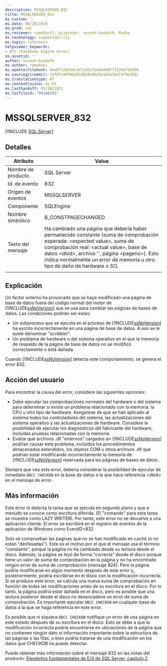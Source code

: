 ```yaml
---
description: MSSQLSERVER_832
title: MSSQLSERVER_832
ms.custom: ''
ms.date: 08/20/2020
ms.prod: sql
ms.reviewer: ramakoni1, pijocoder, suresh-kandoth, Masha
ms.technology: supportability
ms.topic: reference
helpviewer_keywords:
- 832 (Database Engine error)
ms.assetid: ''
author: suresh-kandoth
ms.author: ramakoni
ms.openlocfilehash: bba8712825dc3ef14617ad4e8d8f7312b479e936
ms.sourcegitcommit: 33f0f190f962059826e002be165a2bef4f9e350c
ms.translationtype: HT
ms.contentlocale: es-ES
ms.lasthandoff: 01/30/2021
ms.locfileid: "99180293"
---
```

# <a name="mssqlserver_832"></a>MSSQLSERVER_832
 [!INCLUDE [SQL Server](../../includes/applies-to-version/sqlserver.md)]

## <a name="details"></a>Detalles

|Atributo|Value|
|---|---|
|Nombre de producto|SQL Server|
|Id. de evento|832|
|Origen de eventos|MSSQLSERVER|
|Componente|SQLEngine|
|Nombre simbólico|B_CONSTPAGECHANGED|
|Texto del mensaje|Ha cambiado una página que debería haber permanecido constante (suma de comprobación esperada: \<expected value>, suma de comprobación real: \<actual value>, base de datos \<dbid>, archivo \'<filename>', página \<pageno>). Esto indica normalmente un error de memoria u otro tipo de daño de hardware o SO.|
||

## <a name="explanation"></a>Explicación

Un factor externo ha provocado que se haya modificado una página de base de datos fuera del código normal del motor de [!INCLUDE[ssNoVersion](../../includes/ssnoversion-md.md)] que se usa para cambiar las páginas de bases de datos.  Las condiciones podrían ser estas:  

- Un subproceso que se ejecuta en el proceso de [!INCLUDE[ssNoVersion](../../includes/ssnoversion-md.md)] ha escrito incorrectamente en una página de base de datos. A eso se le suele denominar "scribbler".
- Un problema de hardware o del sistema operativo en el que la memoria de respaldo de la página de base de datos no se modificó correctamente o está dañada.  

Cuando [!INCLUDE[ssNoVersion](../../includes/ssnoversion-md.md)] detecta este comportamiento, se genera el error 832.

## <a name="user-action"></a>Acción del usuario

Para encontrar la causa del error, considere las siguientes opciones:

- Debe ejecutar las comprobaciones normales del hardware o del sistema para determinar si existe un problema relacionado con la memoria, la CPU u otro tipo de hardware. Asegúrese de que se han aplicado al sistema todos los controladores del sistema, las actualizaciones del sistema operativo y las actualizaciones de hardware. Considere la posibilidad de ejecutar los diagnósticos del fabricante del hardware, incluidas pruebas relacionadas con la memoria.
- Evalúe qué archivos .dll "externos" cargados en [!INCLUDE[ssNoVersion](../../includes/ssnoversion-md.md)] podrían causar este problema, incluidos los procedimientos almacenados extendidos, los objetos COM u otros archivos .dll que podrían estar modificando incorrectamente la memoria de [!INCLUDE[ssNoVersion](../../includes/ssnoversion-md.md)] reservada para las páginas de bases de datos.  

Siempre que vea este error, debería considerar la posibilidad de ejecutar de inmediato `DBCC CHECKDB` en la base de datos a la que hace referencia \<dbid> en el mensaje de error.

## <a name="more-information"></a>Más información

Este error lo detecta la tarea que se ejecuta en segundo plano y que a menudo se conoce como escritura diferida. (El "comando" para esta tarea se muestra como LAZY WRITER). Por tanto, este error no se devuelve a una aplicación cliente. El error se escribirá en el registro de eventos de la aplicación de Windows como EventID=832.  

Solo se comprueban las páginas que no se han modificado en caché (o no están "desfasadas"). Este es el motivo por el que el mensaje usa el término "constante", porque la página no ha cambiado desde su lectura desde el disco. Además, la página se leyó de forma "correcta" desde el disco porque tiene un valor de suma de comprobación en la página y no ha encontrado ningún error de suma de comprobación (mensaje 824). Pero la página podría modificarse en algún momento después de este error y, posteriormente, podría escribirse en el disco con la modificación incorrecta. Si se produce este error, se calcula una nueva suma de comprobación en función de todas las modificaciones antes de su escritura en el disco. Por lo tanto, la página podría estar dañada en el disco, pero es posible que una lectura posterior desde el disco no desencadene un error de suma de comprobación. Es importante ejecutar `DBCC CHECKDB` en cualquier base de datos a la que se haga referencia en este error.  

Es posible que ni siquiera `DBCC CHECKDB` notifique un error de una página en este estado después de su escritura en el disco. Esto se debe a que la modificación incorrecta podría encontrarse en ubicaciones de la página que no contienen ningún dato ni información importante sobre la estructura de las páginas o las filas, o bien podría tratarse de una modificación en los datos que CHECKDB no puede detectar.  

Puede obtener más información sobre el mensaje 832 en las notas del producto: [Elementos fundamentales de E/S de SQL Server, capítulo 2](/previous-versions/sql/sql-server-2005/administrator/cc917726(v=technet.10)).